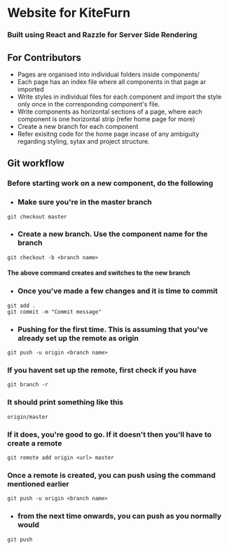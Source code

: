 # Website for KiteFurn

### Built using React and Razzle for Server Side Rendering
   

## For Contributors
- Pages are organised into individual folders inside components/
- Each page has an index file where all components in that page ar imported
- Write styles in individual files for each component and import the style only once in the corresponding component's file.
- Write components as horizontal sections of a page, where each component is one horizontal strip (refer home page for more)
- Create a new branch for each component
- Refer exisitng code for the home page incase of any ambiguity regarding styling, sytax and project structure.

## Git workflow
### Before starting work on a new component, do the following
- ### Make sure you're in the master branch
```
git checkout master
```

- ### Create a new branch. Use the component name for the branch
```
git checkout -b <branch name>
```
#### The above command creates and switches to the new branch

- ### Once you've made a few changes and it is time to commit
```
git add .
git commit -m "Commit message"
```

- ### Pushing for the first time. This is assuming that you've already set up the remote as origin
```
git push -u origin <branch name>
```
### If you havent set up the remote, first check if you have
```
git branch -r
```
### It should print something like this
```
origin/master
```
### If it does, you're good to go. If it doesn't then you'll have to create a remote
```
git remote add origin <url> master
```

### Once a remote is created, you can push using the command mentioned earlier
```
git push -u origin <branch name>
```

- ### from the next time onwards, you can push as you normally would
```
git push
```

